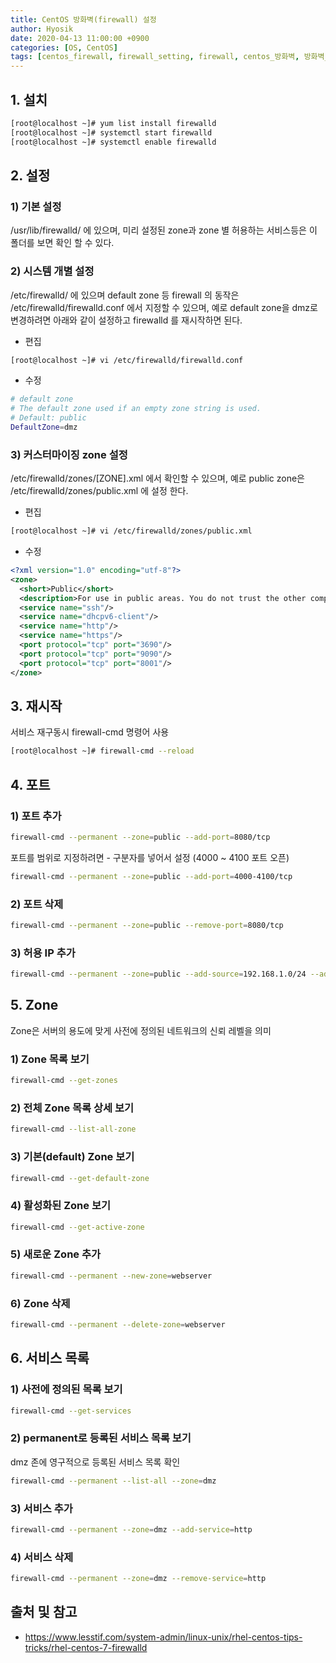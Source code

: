 ```yaml
---
title: CentOS 방화벽(firewall) 설정
author: Hyosik
date: 2020-04-13 11:00:00 +0900
categories: [OS, CentOS]
tags: [centos_firewall, firewall_setting, firewall, centos_방화벽, 방화벽_설정]
---
```


## 1. 설치

```bash
[root@localhost ~]# yum list install firewalld
[root@localhost ~]# systemctl start firewalld
[root@localhost ~]# systemctl enable firewalld
```

## 2. 설정

### 1) 기본 설정
/usr/lib/firewalld/ 에 있으며, 미리 설정된 zone과 zone 별 허용하는 서비스등은 이 폴더를 보면 확인 할 수 있다.

### 2) 시스템 개별 설정
/etc/firewalld/ 에 있으며 default zone 등 firewall 의 동작은 /etc/firewalld/firewalld.conf 에서 지정할 수 있으며, 예로 default zone을 dmz로 변경하려면 아래와 같이 설정하고 firewalld 를 재시작하면 된다.

* 편집

```bash
[root@localhost ~]# vi /etc/firewalld/firewalld.conf
```

* 수정

```bash
# default zone
# The default zone used if an empty zone string is used.
# Default: public
DefaultZone=dmz
```

### 3)  커스터마이징 zone 설정
/etc/firewalld/zones/[ZONE].xml 에서 확인할 수 있으며, 예로 public zone은 /etc/firewalld/zones/public.xml 에 설정 한다.

* 편집

```bash
[root@localhost ~]# vi /etc/firewalld/zones/public.xml
```

* 수정

```xml
<?xml version="1.0" encoding="utf-8"?>
<zone>
  <short>Public</short>
  <description>For use in public areas. You do not trust the other computers on networks to not harm your computer. Only selected incoming connections are accepted.</description>
  <service name="ssh"/>
  <service name="dhcpv6-client"/>
  <service name="http"/>
  <service name="https"/>
  <port protocol="tcp" port="3690"/>
  <port protocol="tcp" port="9090"/>
  <port protocol="tcp" port="8001"/>
</zone>
```

## 3. 재시작
서비스 재구동시 firewall-cmd 명령어 사용

```bash
[root@localhost ~]# firewall-cmd --reload
```

## 4. 포트

### 1) 포트 추가

```bash
firewall-cmd --permanent --zone=public --add-port=8080/tcp
```

포트를 범위로 지정하려면 - 구분자를 넣어서 설정 (4000 ~ 4100 포트 오픈)

```bash
firewall-cmd --permanent --zone=public --add-port=4000-4100/tcp
```

### 2) 포트 삭제

```bash
firewall-cmd --permanent --zone=public --remove-port=8080/tcp
```

### 3) 허용 IP 추가

```bash
firewall-cmd --permanent --zone=public --add-source=192.168.1.0/24 --add-port=22/tcp
```

## 5. Zone
Zone은 서버의 용도에 맞게 사전에 정의된 네트워크의 신뢰 레벨을 의미

### 1) Zone 목록 보기

```bash
firewall-cmd --get-zones
```

### 2) 전체 Zone 목록 상세 보기

```bash
firewall-cmd --list-all-zone
```

### 3) 기본(default) Zone 보기

```bash
firewall-cmd --get-default-zone
```

### 4) 활성화된 Zone 보기

```bash
firewall-cmd --get-active-zone
```

### 5) 새로운 Zone 추가

```bash
firewall-cmd --permanent --new-zone=webserver
```

### 6) Zone 삭제

```bash
firewall-cmd --permanent --delete-zone=webserver
```

## 6. 서비스 목록

### 1) 사전에 정의된 목록 보기

```bash
firewall-cmd --get-services
```

### 2) permanent로 등록된 서비스 목록 보기
dmz 존에 영구적으로 등록된 서비스 목록 확인

```bash
firewall-cmd --permanent --list-all --zone=dmz
```

### 3) 서비스 추가

```bash
firewall-cmd --permanent --zone=dmz --add-service=http
```

### 4) 서비스 삭제

```bash
firewall-cmd --permanent --zone=dmz --remove-service=http
```

## 출처 및 참고
* <https://www.lesstif.com/system-admin/linux-unix/rhel-centos-tips-tricks/rhel-centos-7-firewalld>
